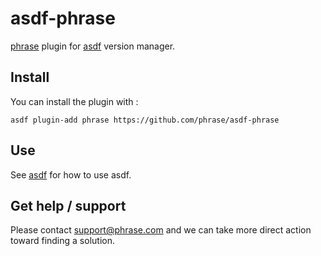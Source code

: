 # asdf-phrase

[phrase](https://github.com/phrase/phrase-cli) plugin for [asdf](https://github.com/asdf-vm/asdf) version manager.

## Install

You can install the plugin with :

```
asdf plugin-add phrase https://github.com/phrase/asdf-phrase
```

## Use

See [asdf](https://github.com/asdf-vm/asdf) for how to use asdf.


## Get help / support

Please contact [support@phrase.com](mailto:support@phrase.com?subject=[GitHub]%20) and we can take more direct action toward finding a solution.
